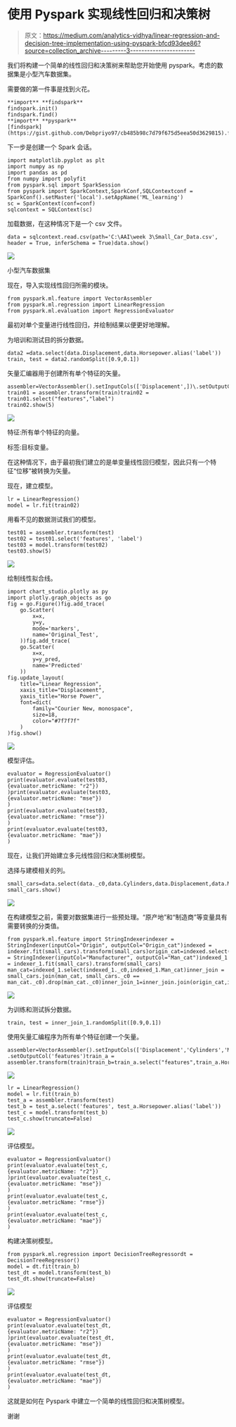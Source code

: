 # 使用 Pyspark 实现线性回归和决策树

> 原文：<https://medium.com/analytics-vidhya/linear-regression-and-decision-tree-implementation-using-pyspark-bfcd93dee86?source=collection_archive---------3----------------------->

我们将构建一个简单的线性回归和决策树来帮助您开始使用 pyspark。考虑的数据集是小型汽车数据集。

需要做的第一件事是找到火花。

```
**import** **findspark**
findspark.init()
findspark.find()
**import** **pyspark**
[findspark](https://gist.github.com/Debpriyo97/cb485b98c7d79f675d5eea50d3629815).find()
```

下一步是创建一个 Spark 会话。

```
import matplotlib.pyplot as plt
import numpy as np
import pandas as pd
from numpy import polyfit
from pyspark.sql import SparkSession
from pyspark import SparkContext,SparkConf,SQLContextconf = SparkConf().setMaster('local').setAppName('ML_learning')
sc = SparkContext(conf=conf)
sqlcontext = SQLContext(sc)
```

加载数据，在这种情况下是一个 csv 文件。

```
data = sqlcontext.read.csv(path='C:\AAI\week 3\Small_Car_Data.csv', header = True, inferSchema = True)data.show()
```

![](img/6ab7dac66bc34d194cd139f408858cc1.png)

小型汽车数据集

现在，导入实现线性回归所需的模块。

```
from pyspark.ml.feature import VectorAssembler
from pyspark.ml.regression import LinearRegression
from pyspark.ml.evaluation import RegressionEvaluator
```

最初对单个变量进行线性回归，并绘制结果以便更好地理解。

为培训和测试目的拆分数据。

```
data2 =data.select(data.Displacement,data.Horsepower.alias('label'))
train, test = data2.randomSplit([0.9,0.1])
```

矢量汇编器用于创建所有单个特征的矢量。

```
assembler=VectorAssembler().setInputCols(['Displacement',])\.setOutputCol('features')
train01 = assembler.transform(train)train02 = train01.select("features","label")
train02.show(5)
```

![](img/ae3b0c32b79ce6dc730485d724b5903b.png)

特征:所有单个特征的向量。

标签:目标变量。

在这种情况下，由于最初我们建立的是单变量线性回归模型，因此只有一个特征“位移”被转换为矢量。

现在，建立模型。

```
lr = LinearRegression()
model = lr.fit(train02)
```

用看不见的数据测试我们的模型。

```
test01 = assembler.transform(test)
test02 = test01.select('features', 'label')
test03 = model.transform(test02)
test03.show(5)
```

![](img/723872adbf0574ba67d5ab46a1466c1a.png)

绘制线性拟合线。

```
import chart_studio.plotly as py
import plotly.graph_objects as go
fig = go.Figure()fig.add_trace(
    go.Scatter(
        x=x,
        y=y,
        mode='markers',
        name='Original_Test',
    ))fig.add_trace(
    go.Scatter(
        x=x,
        y=y_pred,
        name='Predicted'
    ))
fig.update_layout(
    title="Linear Regression",
    xaxis_title="Displacement",
    yaxis_title="Horse Power",
    font=dict(
        family="Courier New, monospace",
        size=18,
        color="#7f7f7f"
    )
)fig.show()
```

![](img/2ceb4b17c0bcbc4ad0e643f11474088c.png)

模型评估。

```
evaluator = RegressionEvaluator()
print(evaluator.evaluate(test03,
{evaluator.metricName: "r2"})
)print(evaluator.evaluate(test03,
{evaluator.metricName: "mse"})
)
print(evaluator.evaluate(test03,
{evaluator.metricName: "rmse"})
)
print(evaluator.evaluate(test03,
{evaluator.metricName: "mae"})
)
```

现在，让我们开始建立多元线性回归和决策树模型。

选择与建模相关的列。

```
small_cars=data.select(data._c0,data.Cylinders,data.Displacement,data.Manufacturer,data.Model_Year,data.Origin,data.Weight,data.Horsepower,data.Acceleration)
small_cars.show()
```

![](img/2ffc5309787847a5e5ad7220fe031558.png)

在构建模型之前，需要对数据集进行一些预处理。“原产地”和“制造商”等变量具有需要转换的分类值。

```
from pyspark.ml.feature import StringIndexerindexer = StringIndexer(inputCol="Origin", outputCol="Origin_cat")indexed = indexer.fit(small_cars).transform(small_cars)origin_cat=indexed.select(indexed._c0,indexed.Origin_cat)indexer_1 = StringIndexer(inputCol="Manufacturer", outputCol="Man_cat")indexed_1 = indexer_1.fit(small_cars).transform(small_cars)
man_cat=indexed_1.select(indexed_1._c0,indexed_1.Man_cat)inner_join = small_cars.join(man_cat, small_cars._c0 == man_cat._c0).drop(man_cat._c0)inner_join_1=inner_join.join(origin_cat,inner_join._c0==origin_cat._c0).drop('_c0','Manufacturer','Origin')inner_join_1.show(5)
```

![](img/0be290848618617adcc595e46778ef26.png)

为训练和测试拆分数据。

```
train, test = inner_join_1.randomSplit([0.9,0.1])
```

使用矢量汇编程序为所有单个特征创建一个矢量。

```
assembler=VectorAssembler().setInputCols(['Displacement','Cylinders','Model_Year','Weight','Man_cat','Origin_cat'])\
.setOutputCol('features')train_a = assembler.transform(train)train_b=train_a.select("features",train_a.Horsepower.alias('label'))train_b.show(truncate=False)
```

![](img/d4b45d26161148b81cf186c7d7ecb94d.png)

```
lr = LinearRegression()
model = lr.fit(train_b)
test_a = assembler.transform(test)
test_b = test_a.select('features', test_a.Horsepower.alias('label'))
test_c = model.transform(test_b)
test_c.show(truncate=False)
```

![](img/4a8fe2534128692e15e0af0faebf8769.png)

评估模型。

```
evaluator = RegressionEvaluator()
print(evaluator.evaluate(test_c,
{evaluator.metricName: "r2"})
)print(evaluator.evaluate(test_c,
{evaluator.metricName: "mse"})
)
print(evaluator.evaluate(test_c,
{evaluator.metricName: "rmse"})
)
print(evaluator.evaluate(test_c,
{evaluator.metricName: "mae"})
)
```

构建决策树模型。

```
from pyspark.ml.regression import DecisionTreeRegressordt = DecisionTreeRegressor()
model = dt.fit(train_b)
test_dt = model.transform(test_b)
test_dt.show(truncate=False)
```

![](img/4fc0e2a85ffe5f0f7dc474b732654995.png)

评估模型

```
evaluator = RegressionEvaluator()
print(evaluator.evaluate(test_dt,
{evaluator.metricName: "r2"})
)print(evaluator.evaluate(test_dt,
{evaluator.metricName: "mse"})
)
print(evaluator.evaluate(test_dt,
{evaluator.metricName: "rmse"})
)
print(evaluator.evaluate(test_dt,
{evaluator.metricName: "mae"})
)
```

这就是如何在 Pyspark 中建立一个简单的线性回归和决策树模型。

谢谢